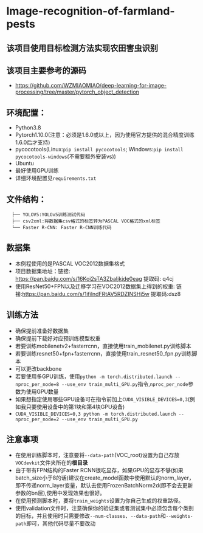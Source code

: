 # Image-recognition-of-farmland-pests
## 该项目使用目标检测方法实现农田害虫识别
## 该项目主要参考的源码

* <https://github.com/WZMIAOMIAO/deep-learning-for-image-processing/tree/master/pytorch_object_detection>

## 环境配置：
* Python3.8
* Pytorch1.10.0(注意：必须是1.6.0或以上，因为使用官方提供的混合精度训练1.6.0后才支持)
* pycocotools(Linux:`pip install pycocotools`; Windows:`pip install pycocotools-windows`(不需要额外安装vs))
* Ubuntu
* 最好使用GPU训练
* 详细环境配置见`requirements.txt`

## 文件结构：
```
  ├── YOLOV5:YOLOv5训练测试代码
  ├── csv2xml:将数据集csv格式的标签转为PASCAL VOC格式的xml标签
  └── Faster R-CNN: Faster R-CNN训练代码
```
 
 
## 数据集
* 本例程使用的是PASCAL VOC2012数据集格式
* 项目数据集地址：链接: https://pan.baidu.com/s/16Koi2sTA3ZbaIjkjde0eag 提取码: q4cj 
* 使用ResNet50+FPN以及迁移学习在VOC2012数据集上得到的权重: 链接:<https://pan.baidu.com/s/1ifilndFRtAV5RDZINSHj5w> 提取码:dsz8

## 训练方法
* 确保提前准备好数据集
* 确保提前下载好对应预训练模型权重
* 若要训练mobilenetv2+fasterrcnn，直接使用train_mobilenet.py训练脚本
* 若要训练resnet50+fpn+fasterrcnn，直接使用train_resnet50_fpn.py训练脚本
* 可以更改backbone
* 若要使用多GPU训练，使用`python -m torch.distributed.launch --nproc_per_node=8 --use_env train_multi_GPU.py`指令,`nproc_per_node`参数为使用GPU数量
* 如果想指定使用哪些GPU设备可在指令前加上`CUDA_VISIBLE_DEVICES=0,3`(例如我只要使用设备中的第1块和第4块GPU设备)
* `CUDA_VISIBLE_DEVICES=0,3 python -m torch.distributed.launch --nproc_per_node=2 --use_env train_multi_GPU.py`

## 注意事项
* 在使用训练脚本时，注意要将`--data-path`(VOC_root)设置为自己存放`VOCdevkit`文件夹所在的**根目录**
* 由于带有FPN结构的Faster RCNN很吃显存，如果GPU的显存不够(如果batch_size小于8的话)建议在create_model函数中使用默认的norm_layer，
  即不传递norm_layer变量，默认去使用FrozenBatchNorm2d(即不会去更新参数的bn层),使用中发现效果也很好。
* 在使用预测脚本时，要将`train_weights`设置为你自己生成的权重路径。
* 使用validation文件时，注意确保你的验证集或者测试集中必须包含每个类别的目标，并且使用时只需要修改`--num-classes`、`--data-path`和`--weights-path`即可，其他代码尽量不要改动



